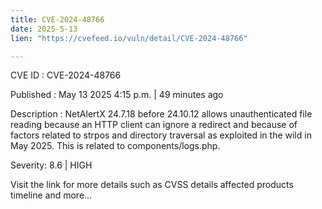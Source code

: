 ```yaml
---
title: CVE-2024-48766
date: 2025-5-13
lien: "https://cvefeed.io/vuln/detail/CVE-2024-48766"

---
```


CVE ID : CVE-2024-48766

Published :  May 13
2025
4:15 p.m. | 49 minutes ago

Description : NetAlertX 24.7.18 before 24.10.12 allows unauthenticated file reading because an HTTP client can ignore a redirect
and because of factors related to strpos and directory traversal
as exploited in the wild in May 2025. This is related to components/logs.php.

Severity: 8.6 | HIGH

Visit the link for more details
such as CVSS details
affected products
timeline
and more...
